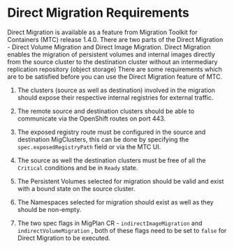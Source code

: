 # Direct Migration Requirements

Direct Migration is available as a feature from Migration Toolkit for Containers (MTC) release 1.4.0. There are two parts of the Direct Migration - Direct 
Volume Migration and Direct Image Migration. Direct Migration enables the migration of persistent volumes and internal
images directly from the source cluster to the destination cluster without an intermediary replication repository (object storage)
There are some requirements which are to be satisfied before you can use the Direct Migration feature of MTC.

1. The clusters (source as well as destination) involved in the migration should expose their respective internal registries
for external traffic.

2. The remote source and destination clusters should be able to communicate via the OpenShift routes on port 443.

3. The exposed registry route must be configured in the source and destination MigClusters, this can be done by specifying
the `spec.exposedRegistryPath` field or via the MTC UI.

4. The source as well the destination clusters must be free of all the `Critical` conditions and be in `Ready` state.

5. The Persistent Volumes selected for migration should be valid and exist with a bound state on the source cluster.

6. The Namespaces selected for migration should exist as well as they should be non-empty.

7. The two spec flags in MigPlan CR - `indirectImageMigration` and `indirectVolumeMigration` , both of these flags need to
be set to `false` for Direct Migration to be executed.
